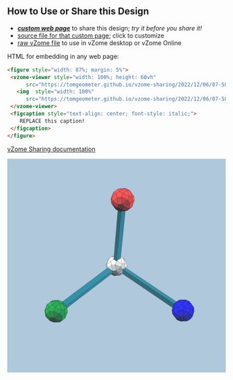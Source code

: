 
## How to Use or Share this Design

 - [***custom web page***][post] to share this design; *try it before you share it!*
 - [source file for that custom page][source]; click to customize
 - [raw vZome file][raw] to use in vZome desktop or vZome Online
 
 HTML for embedding in any web page:
 ```html
<figure style="width: 87%; margin: 5%">
  <vzome-viewer style="width: 100%; height: 60vh"
       src="https://tomgeometer.github.io/vzome-sharing/2022/12/06/07-58-50-RGBaxes1/RGBaxes1.vZome" >
    <img  style="width: 100%"
       src="https://tomgeometer.github.io/vzome-sharing/2022/12/06/07-58-50-RGBaxes1/RGBaxes1.png" >
  </vzome-viewer>
  <figcaption style="text-align: center; font-style: italic;">
     REPLACE this caption!
  </figcaption>
</figure>
 ```

[vZome Sharing documentation](https://vzome.github.io/vzome/sharing.html#how-it-works)

![Image](<RGBaxes1.png>)


[post]: <https://tomgeometer.github.io/vzome-sharing/2022/12/06/RGBaxes1-07-58-50.html>
[source]: <https://github.com/tomgeometer/vzome-sharing/edit/main/_posts/2022-12-06-RGBaxes1-07-58-50.md>
[raw]: <https://raw.githubusercontent.com/tomgeometer/vzome-sharing/main/2022/12/06/07-58-50-RGBaxes1/RGBaxes1.vZome>